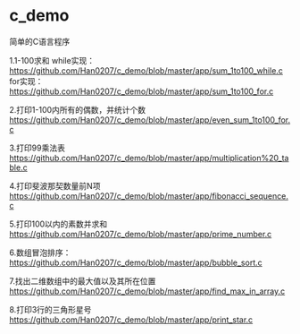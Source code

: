 # c_demo
简单的C语言程序

1.1-100求和
  while实现：
    https://github.com/Han0207/c_demo/blob/master/app/sum_1to100_while.c
  for实现：
    https://github.com/Han0207/c_demo/blob/master/app/sum_1to100_for.c
  
2.打印1-100内所有的偶数，并统计个数
  https://github.com/Han0207/c_demo/blob/master/app/even_sum_1to100_for.c

3.打印99乘法表
  https://github.com/Han0207/c_demo/blob/master/app/multiplication%20_table.c

4.打印斐波那契数量前N项
  https://github.com/Han0207/c_demo/blob/master/app/fibonacci_sequence.c

5.打印100以内的素数并求和
  https://github.com/Han0207/c_demo/blob/master/app/prime_number.c

6.数组冒泡排序：
  https://github.com/Han0207/c_demo/blob/master/app/bubble_sort.c
  
7.找出二维数组中的最大值以及其所在位置
https://github.com/Han0207/c_demo/blob/master/app/find_max_in_array.c
  
8.打印3行的三角形星号
https://github.com/Han0207/c_demo/blob/master/app/print_star.c

